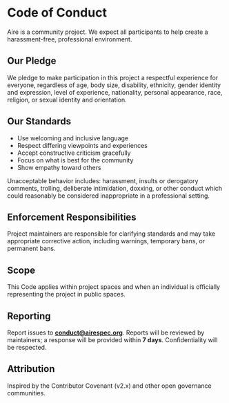 <!--
Licensed under the Apache License, Version 2.0 (the "License");
http://www.apache.org/licenses/LICENSE-2.0
-->
# Code of Conduct

Aire is a community project. We expect all participants to help create a harassment-free, professional environment.

## Our Pledge
We pledge to make participation in this project a respectful experience for everyone, regardless of age, body size, disability, ethnicity, gender identity and expression, level of experience, nationality, personal appearance, race, religion, or sexual identity and orientation.

## Our Standards
- Use welcoming and inclusive language
- Respect differing viewpoints and experiences
- Accept constructive criticism gracefully
- Focus on what is best for the community
- Show empathy toward others

Unacceptable behavior includes: harassment, insults or derogatory comments, trolling, deliberate intimidation, doxxing, or other conduct which could reasonably be considered inappropriate in a professional setting.

## Enforcement Responsibilities
Project maintainers are responsible for clarifying standards and may take appropriate corrective action, including warnings, temporary bans, or permanent bans.

## Scope
This Code applies within project spaces and when an individual is officially representing the project in public spaces.

## Reporting
Report issues to **conduct@airespec.org**. Reports will be reviewed by maintainers; a response will be provided within **7 days**. Confidentiality will be respected.

## Attribution
Inspired by the Contributor Covenant (v2.x) and other open governance communities.


